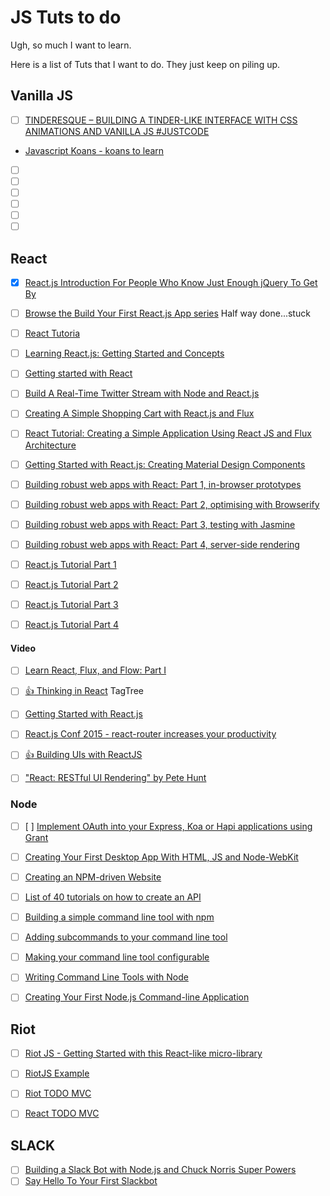 # JS Tuts to do

Ugh, so much I want to learn.

Here is a list of Tuts that I want to do. They just keep on piling up.


## Vanilla JS
- [ ] [TINDERESQUE – BUILDING A TINDER-LIKE INTERFACE WITH CSS ANIMATIONS AND VANILLA JS #JUSTCODE](http://christianheilmann.com/2015/09/06/tinderesque-building-a-tinder-like-interface-with-css-animations-and-vanilla-js-justcode/)
- [Javascript Koans - koans to learn ](https://github.com/mrdavidlaing/javascript-koans)

- [ ] []()
- [ ] []()
- [ ] []()
- [ ] []()
- [ ] []()
- [ ] []()

## React

- [x] [React.js Introduction For People Who Know Just Enough jQuery To Get By](http://reactfordesigners.com/labs/reactjs-introduction-for-people-who-know-just-enough-jquery-to-get-by/)
- [ ] [Browse the Build Your First React.js App series](https://egghead.io/series/build-your-first-react-js-application) Half way done...stuck

- [ ] [React Tutoria](http://facebook.github.io/react/docs/tutorial.html)
- [ ] [Learning React.js: Getting Started and Concepts](https://scotch.io/tutorials/learning-react-getting-started-and-concepts)
- [ ] [Getting started with React](http://ryanclark.me/getting-started-with-react/)
- [ ] [Build A Real-Time Twitter Stream with Node and React.js](https://scotch.io/tutorials/build-a-real-time-twitter-stream-with-node-and-react-jshttps://scotch.io/tutorials/build-a-real-time-twitter-stream-with-node-and-react-js)
-  [ ] [Creating A Simple Shopping Cart with React.js and Flux](https://scotch.io/tutorials/creating-a-simple-shopping-cart-with-react-js-and-fluxhttps://scotch.io/tutorials/creating-a-simple-shopping-cart-with-react-js-and-flux)
- [ ] [React Tutorial: Creating a Simple Application Using React JS and Flux Architecture](https://www.codementor.io/reactjs/tutorial/react-js-flux-architecture-tutorial)
- [ ] [Getting Started with React.js: Creating Material Design Components](http://www.syncano.com/getting-started-reactjs-tutorial/http://www.syncano.com/getting-started-reactjs-tutorial/)

- [ ] [Building robust web apps with React: Part 1, in-browser prototypes](http://maketea.co.uk/2014/03/05/building-robust-web-apps-with-react-part-1.html)
- [ ] [Building robust web apps with React: Part 2, optimising with Browserify](http://maketea.co.uk/2014/04/07/building-robust-web-apps-with-react-part-2.html)
- [ ] [Building robust web apps with React: Part 3, testing with Jasmine](http://maketea.co.uk/2014/05/22/building-robust-web-apps-with-react-part-3.html)
- [ ] [Building robust web apps with React: Part 4, server-side rendering](http://maketea.co.uk/2014/06/30/building-robust-web-apps-with-react-part-4.html)


- [ ] [React.js Tutorial Part 1](http://www.joshfinnie.com/blog/reactjs-tutorial-part-1/)
- [ ] [React.js Tutorial Part 2](http://www.joshfinnie.com/blog/reactjs-tutorial-part-2/)
- [ ] [React.js Tutorial Part 3](http://www.joshfinnie.com/blog/reactjs-tutorial-part-3/)
- [ ] [React.js Tutorial Part 4](http://www.joshfinnie.com/blog/reactjs-tutorial-part-4/)

#### Video
- [ ] [Learn React, Flux, and Flow: Part I](https://www.youtube.com/watch?v=Pd6Ub7Ju2RM)
- [ ] [:+1: Thinking in React](http://tagtree.tv/thinking-in-reacthttp://tagtree.tv/thinking-in-react) TagTree
- [ ] [Getting Started with React.js](https://www.youtube.com/watch?v=8HkVHbJZeWY)
- [ ] [React.js Conf 2015 - react-router increases your productivity](https://www.youtube.com/watch?v=XZfvW1a8Xac&t=16)
- [ ] [:+1: Building UIs with ReactJS](https://www.youtube.com/watch?v=lAn7GVoGlKU)
- [ ] ["React: RESTful UI Rendering" by Pete Hunt](https://www.youtube.com/watch?v=IVvHPPcl2TM)


### Node
- [ ]  [ ] [Implement OAuth into your Express, Koa or Hapi applications using Grant](https://scotch.io/tutorials/implement-oauth-into-your-express-koa-or-hapi-applications-using-grant)
- [ ]  [Creating Your First Desktop App With HTML, JS and Node-WebKit](http://tutorialzine.com/2015/01/your-first-node-webkit-app/)
- [ ]  [Creating an NPM-driven Website](http://tutorialzine.com/2015/03/npm-driven-website/http://tutorialzine.com/2015/03/npm-driven-website/)

- [ ]  [List of 40 tutorials on how to create an API](http://blog.mashape.com/list-of-40-tutorials-on-how-to-create-an-api/)

- [ ] [Building a simple command line tool with npm](http://blog.npmjs.org/post/118810260230/building-a-simple-command-line-tool-with-npm)
- [ ] [Adding subcommands to your command line tool](http://blog.npmjs.org/post/119317128765/adding-subcommands-to-your-command-line-tool)
- [ ] [Making your command line tool configurable](http://blog.npmjs.org/post/119377806820/making-your-command-line-tool-configurable)
- [ ] [Writing Command Line Tools with Node](http://javascriptplayground.com/blog/2015/03/node-command-line-tool/)
- [ ] [Creating Your First Node.js Command-line Application](http://tutorialzine.com/2014/09/creating-your-first-node-js-command-line-application/)


## Riot
- [ ] [Riot JS -  Getting Started with this React-like micro-library](https://egghead.io/lessons/javascript-riot-js-getting-started?pl=6)
- [ ] [RiotJS Example](http://robertwpearce.com/blog/riotjs-example/)
- [ ] [Riot TODO MVC](http://www.3den.org/riotjs-todomvc/)
- [ ] [React TODO MVC](http://todomvc.com/examples/react/#/)



## SLACK

- [ ] [Building a Slack Bot with Node.js and Chuck Norris Super Powers](https://scotch.io/tutorials/building-a-slack-bot-with-node-js-and-chuck-norris-super-powers)
- [ ] [Say Hello To Your First Slackbot](http://devdactic.com/first-slackbot/)
